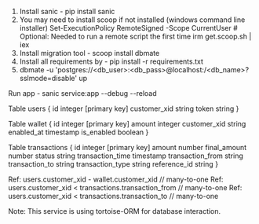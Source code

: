 1. Install sanic - pip install sanic
2. You may need to install scoop if not installed (windows command line installer)
   Set-ExecutionPolicy RemoteSigned -Scope CurrentUser # Optional: Needed to run a remote script the first time
   irm get.scoop.sh | iex
3. Install migration tool - scoop install dbmate 
4. Install all requirements by - pip install -r requirements.txt
5. dbmate -u 'postgres://<db_user>:<db_pass>@localhost:<port>/<db_name>?sslmode=disable' up


Run app - sanic service:app --debug --reload



Table users {
  id integer [primary key]
  customer_xid string
  token string 
}

Table wallet {
  id integer [primary key]
  amount integer
  customer_xid string
  enabled_at timestamp
  is_enabled boolean
}

Table transactions {
  id integer [primary key]
  amount number
  final_amount number
  status string
  transaction_time timestamp
  transaction_from string
  transaction_to string
  transaction_type string
  reference_id string
}

Ref: users.customer_xid - wallet.customer_xid // many-to-one
Ref: users.customer_xid < transactions.transaction_from // many-to-one
Ref: users.customer_xid < transactions.transaction_to // many-to-one 


Note: This service is using tortoise-ORM for database interaction.
